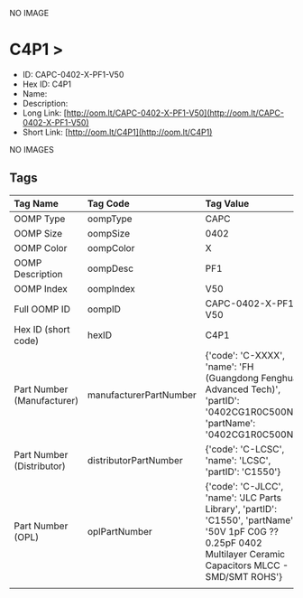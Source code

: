 


  
NO IMAGE  
# C4P1 > 

- ID: CAPC-0402-X-PF1-V50
- Hex ID: C4P1
- Name: 
- Description: 
- Long Link: [http://oom.lt/CAPC-0402-X-PF1-V50](http://oom.lt/CAPC-0402-X-PF1-V50)
- Short Link: [http://oom.lt/C4P1](http://oom.lt/C4P1)
  
NO IMAGES  
## Tags
  

|Tag Name|Tag Code|Tag Value|
| :--- | :--- | :--- |
|OOMP Type|oompType|CAPC|
|OOMP Size|oompSize|0402|
|OOMP Color|oompColor|X|
|OOMP Description|oompDesc|PF1|
|OOMP Index|oompIndex|V50|
|Full OOMP ID|oompID|CAPC-0402-X-PF1-V50|
|Hex ID (short code)|hexID|C4P1|
|Part Number (Manufacturer)|manufacturerPartNumber|{'code': 'C-XXXX', 'name': 'FH (Guangdong Fenghua Advanced Tech)', 'partID': '0402CG1R0C500NT', 'partName': '0402CG1R0C500NT'}|
|Part Number (Distributor)|distributorPartNumber|{'code': 'C-LCSC', 'name': 'LCSC', 'partID': 'C1550'}|
|Part Number (OPL)|oplPartNumber|{'code': 'C-JLCC', 'name': 'JLC Parts Library', 'partID': 'C1550', 'partName': '50V 1pF C0G ??0.25pF 0402  Multilayer Ceramic Capacitors MLCC - SMD/SMT ROHS'}|
||||
